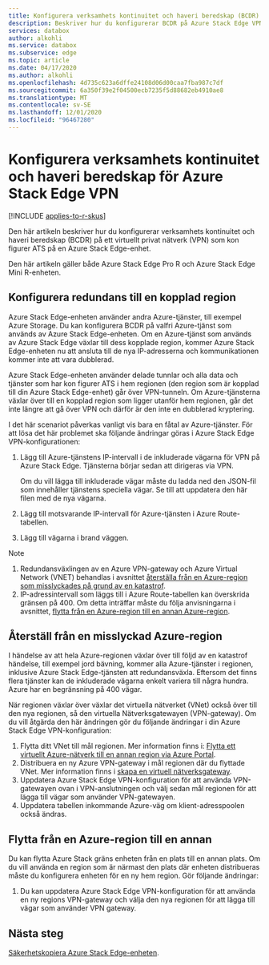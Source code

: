 ```yaml
---
title: Konfigurera verksamhets kontinuitet och haveri beredskap (BCDR) på Azure Stack Edge virtuellt privat nätverk (VPN)
description: Beskriver hur du konfigurerar BCDR på Azure Stack Edge VPN.
services: databox
author: alkohli
ms.service: databox
ms.subservice: edge
ms.topic: article
ms.date: 04/17/2020
ms.author: alkohli
ms.openlocfilehash: 4d735c623a6dffe24108d06d00caa7fba987c7df
ms.sourcegitcommit: 6a350f39e2f04500ecb7235f5d88682eb4910ae8
ms.translationtype: MT
ms.contentlocale: sv-SE
ms.lasthandoff: 12/01/2020
ms.locfileid: "96467280"
---
```

# <a name="configure-business-continuity-and-disaster-recovery-for-azure-stack-edge-vpn"></a>Konfigurera verksamhets kontinuitet och haveri beredskap för Azure Stack Edge VPN

[!INCLUDE [applies-to-r-skus](../../includes/azure-stack-edge-applies-to-r-sku.md)]

Den här artikeln beskriver hur du konfigurerar verksamhets kontinuitet och haveri beredskap (BCDR) på ett virtuellt privat nätverk (VPN) som kon figurer ATS på en Azure Stack Edge-enhet.

Den här artikeln gäller både Azure Stack Edge Pro R och Azure Stack Edge Mini R-enheten.

## <a name="configure-failover-to-a-paired-region"></a>Konfigurera redundans till en kopplad region

Azure Stack Edge-enheten använder andra Azure-tjänster, till exempel Azure Storage. Du kan konfigurera BCDR på valfri Azure-tjänst som används av Azure Stack Edge-enheten. Om en Azure-tjänst som används av Azure Stack Edge växlar till dess kopplade region, kommer Azure Stack Edge-enheten nu att ansluta till de nya IP-adresserna och kommunikationen kommer inte att vara dubblerad. 

Azure Stack Edge-enheten använder delade tunnlar och alla data och tjänster som har kon figurer ATS i hem regionen (den region som är kopplad till din Azure Stack Edge-enhet) går över VPN-tunneln. Om Azure-tjänsterna växlar över till en kopplad region som ligger utanför hem regionen, går det inte längre att gå över VPN och därför är den inte en dubblerad kryptering. 

I det här scenariot påverkas vanligt vis bara en fåtal av Azure-tjänster. För att lösa det här problemet ska följande ändringar göras i Azure Stack Edge VPN-konfigurationen:

1. Lägg till Azure-tjänstens IP-intervall i de inkluderade vägarna för VPN på Azure Stack Edge. Tjänsterna börjar sedan att dirigeras via VPN.

    Om du vill lägga till inkluderade vägar måste du ladda ned den JSON-fil som innehåller tjänstens speciella vägar. Se till att uppdatera den här filen med de nya vägarna.
2. Lägg till motsvarande IP-intervall för Azure-tjänsten i Azure Route-tabellen.
3. Lägg till vägarna i brand väggen.

> [!NOTE]
>
> 1. Redundansväxlingen av en Azure VPN-gateway och Azure Virtual Network (VNET) behandlas i avsnittet [återställa från en Azure-region som misslyckades på grund av en katastrof](#recover-from-a-failed-azure-region).
> 2. IP-adressintervall som läggs till i Azure Route-tabellen kan överskrida gränsen på 400. Om detta inträffar måste du följa anvisningarna i avsnittet, [flytta från en Azure-region till en annan Azure-region](#move-from-an-azure-region-to-another).

## <a name="recover-from-a-failed-azure-region"></a>Återställ från en misslyckad Azure-region

I händelse av att hela Azure-regionen växlar över till följd av en katastrof händelse, till exempel jord bävning, kommer alla Azure-tjänster i regionen, inklusive Azure Stack Edge-tjänsten att redundansväxla. Eftersom det finns flera tjänster kan de inkluderade vägarna enkelt variera till några hundra. Azure har en begränsning på 400 vägar. 

När regionen växlar över växlar det virtuella nätverket (VNet) också över till den nya regionen, så den virtuella Nätverksgatewayen (VPN-gateway). Om du vill åtgärda den här ändringen gör du följande ändringar i din Azure Stack Edge VPN-konfiguration:

1. Flytta ditt VNet till mål regionen. Mer information finns i: [Flytta ett virtuellt Azure-nätverk till en annan region via Azure Portal](../virtual-network/move-across-regions-vnet-portal.md).
2. Distribuera en ny Azure VPN-gateway i mål regionen där du flyttade VNet. Mer information finns i [skapa en virtuell nätverksgateway](../vpn-gateway/vpn-gateway-howto-point-to-site-resource-manager-portal.md#creategw).
3. Uppdatera Azure Stack Edge VPN-konfiguration för att använda VPN-gatewayen ovan i VPN-anslutningen och välj sedan mål regionen för att lägga till vägar som använder VPN-gatewayen.
4. Uppdatera tabellen inkommande Azure-väg om klient-adresspoolen också ändras. 

## <a name="move-from-an-azure-region-to-another"></a>Flytta från en Azure-region till en annan

Du kan flytta Azure Stack gräns enheten från en plats till en annan plats. Om du vill använda en region som är närmast den plats där enheten distribueras måste du konfigurera enheten för en ny hem region. Gör följande ändringar:

1. Du kan uppdatera Azure Stack Edge VPN-konfiguration för att använda en ny regions VPN-gateway och välja den nya regionen för att lägga till vägar som använder VPN gateway.

## <a name="next-steps"></a>Nästa steg

[Säkerhetskopiera Azure Stack Edge-enheten](azure-stack-edge-gpu-prepare-device-failure.md).